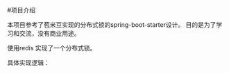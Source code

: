 #项目介绍

本项目参考了苞米豆实现的分布式锁的spring-boot-starter设计。
目的是为了学习和交流，没有商业用途。

使用redis 实现了一个分布式锁。

具体实现逻辑：
    
    

